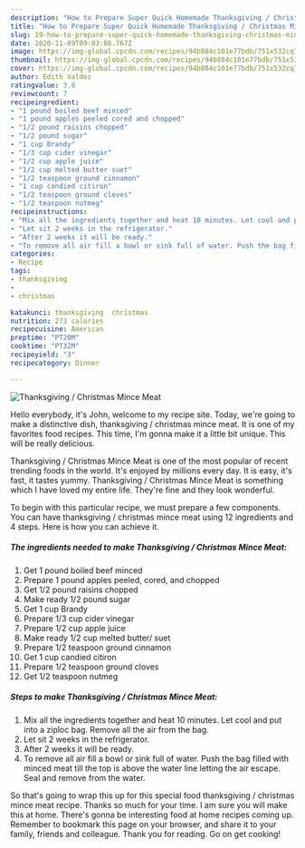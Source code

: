```yaml
---
description: "How to Prepare Super Quick Homemade Thanksgiving / Christmas Mince Meat"
title: "How to Prepare Super Quick Homemade Thanksgiving / Christmas Mince Meat"
slug: 19-how-to-prepare-super-quick-homemade-thanksgiving-christmas-mince-meat
date: 2020-11-09T09:03:08.767Z
image: https://img-global.cpcdn.com/recipes/94b884c101e77bdb/751x532cq70/thanksgiving-christmas-mince-meat-recipe-main-photo.jpg
thumbnail: https://img-global.cpcdn.com/recipes/94b884c101e77bdb/751x532cq70/thanksgiving-christmas-mince-meat-recipe-main-photo.jpg
cover: https://img-global.cpcdn.com/recipes/94b884c101e77bdb/751x532cq70/thanksgiving-christmas-mince-meat-recipe-main-photo.jpg
author: Edith Valdez
ratingvalue: 3.8
reviewcount: 7
recipeingredient:
- "1 pound boiled beef minced"
- "1 pound apples peeled cored and chopped"
- "1/2 pound raisins chopped"
- "1/2 pound sugar"
- "1 cup Brandy"
- "1/3 cup cider vinegar"
- "1/2 cup apple juice"
- "1/2 cup melted butter suet"
- "1/2 teaspoon ground cinnamon"
- "1 cup candied citiron"
- "1/2 teaspoon ground cloves"
- "1/2 teaspoon nutmeg"
recipeinstructions:
- "Mix all the ingredients together and heat 10 minutes. Let cool and put into a ziploc bag. Remove all the air from the bag."
- "Let sit 2 weeks in the refrigerator."
- "After 2 weeks it will be ready."
- "To remove all air fill a bowl or sink full of water. Push the bag filled with minced meat till the top is above the water line letting the air escape. Seal and remove from the water."
categories:
- Recipe
tags:
- thanksgiving
- 
- christmas

katakunci: thanksgiving  christmas 
nutrition: 273 calories
recipecuisine: American
preptime: "PT20M"
cooktime: "PT32M"
recipeyield: "3"
recipecategory: Dinner

---
```



![Thanksgiving / Christmas Mince Meat](https://img-global.cpcdn.com/recipes/94b884c101e77bdb/751x532cq70/thanksgiving-christmas-mince-meat-recipe-main-photo.jpg)

Hello everybody, it's John, welcome to my recipe site. Today, we're going to make a distinctive dish, thanksgiving / christmas mince meat. It is one of my favorites food recipes. This time, I'm gonna make it a little bit unique. This will be really delicious.

Thanksgiving / Christmas Mince Meat is one of the most popular of recent trending foods in the world. It's enjoyed by millions every day. It is easy, it's fast, it tastes yummy. Thanksgiving / Christmas Mince Meat is something which I have loved my entire life. They're fine and they look wonderful.




To begin with this particular recipe, we must prepare a few components. You can have thanksgiving / christmas mince meat using 12 ingredients and 4 steps. Here is how you can achieve it.

<!--inarticleads1-->

##### The ingredients needed to make Thanksgiving / Christmas Mince Meat:

1. Get 1 pound boiled beef minced
1. Prepare 1 pound apples peeled, cored, and chopped
1. Get 1/2 pound raisins chopped
1. Make ready 1/2 pound sugar
1. Get 1 cup Brandy
1. Prepare 1/3 cup cider vinegar
1. Prepare 1/2 cup apple juice
1. Make ready 1/2 cup melted butter/ suet
1. Prepare 1/2 teaspoon ground cinnamon
1. Get 1 cup candied citiron
1. Prepare 1/2 teaspoon ground cloves
1. Get 1/2 teaspoon nutmeg




<!--inarticleads2-->

##### Steps to make Thanksgiving / Christmas Mince Meat:

1. Mix all the ingredients together and heat 10 minutes. Let cool and put into a ziploc bag. Remove all the air from the bag.
1. Let sit 2 weeks in the refrigerator.
1. After 2 weeks it will be ready.
1. To remove all air fill a bowl or sink full of water. Push the bag filled with minced meat till the top is above the water line letting the air escape. Seal and remove from the water.




So that's going to wrap this up for this special food thanksgiving / christmas mince meat recipe. Thanks so much for your time. I am sure you will make this at home. There's gonna be interesting food at home recipes coming up. Remember to bookmark this page on your browser, and share it to your family, friends and colleague. Thank you for reading. Go on get cooking!
